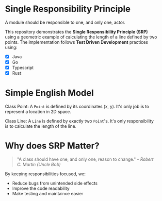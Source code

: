 # Single Responsibility Principle

A module should be responsible to one, and only one, actor.

This repository demonstrates the **Single Responsibility Principle (SRP)** using a geometric example of calculating the
length of a line defined by two points. The implementation follows **Test Driven Development** practices using:

* [x] Java
* [x] Go
* [x] Typescript
* [x] Rust

# Simple English Model

Class Point: A `Point` is defined by its coordinates (x, y). It's only job is to represent a location in 2D space.

Class Line: A `Line` is defined by exactly two `Point`'s. It's only responsibility is to calculate the length of the line.

# Why does SRP Matter?

> "A class should have one, and only one, reason to change." - *Robert C. Martin (Uncle Bob)*

By keeping responsibilities focused, we:
* Reduce bugs from unintended side effects
* Improve the code readability
* Make testing and maintaince easier


